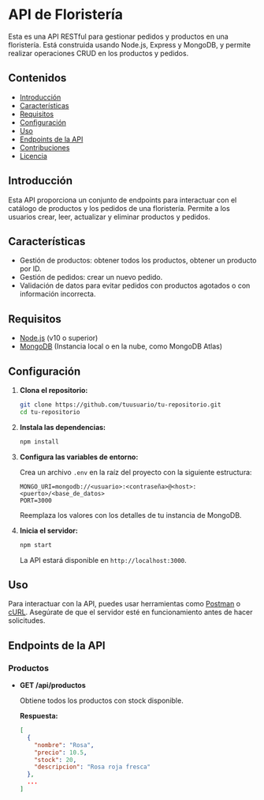 # API de Floristería

Esta es una API RESTful para gestionar pedidos y productos en una floristería. Está construida usando Node.js, Express y MongoDB, y permite realizar operaciones CRUD en los productos y pedidos.

## Contenidos

- [Introducción](#introducción)
- [Características](#características)
- [Requisitos](#requisitos)
- [Configuración](#configuración)
- [Uso](#uso)
- [Endpoints de la API](#endpoints-de-la-api)
- [Contribuciones](#contribuciones)
- [Licencia](#licencia)

## Introducción

Esta API proporciona un conjunto de endpoints para interactuar con el catálogo de productos y los pedidos de una floristería. Permite a los usuarios crear, leer, actualizar y eliminar productos y pedidos.

## Características

- Gestión de productos: obtener todos los productos, obtener un producto por ID.
- Gestión de pedidos: crear un nuevo pedido.
- Validación de datos para evitar pedidos con productos agotados o con información incorrecta.

## Requisitos

- [Node.js](https://nodejs.org/) (v10 o superior)
- [MongoDB](https://www.mongodb.com/) (Instancia local o en la nube, como MongoDB Atlas)

## Configuración

1. **Clona el repositorio:**

    ```bash
    git clone https://github.com/tuusuario/tu-repositorio.git
    cd tu-repositorio
    ```

2. **Instala las dependencias:**

    ```bash
    npm install
    ```

3. **Configura las variables de entorno:**

    Crea un archivo `.env` en la raíz del proyecto con la siguiente estructura:

    ```plaintext
    MONGO_URI=mongodb://<usuario>:<contraseña>@<host>:<puerto>/<base_de_datos>
    PORT=3000
    ```

    Reemplaza los valores con los detalles de tu instancia de MongoDB.

4. **Inicia el servidor:**

    ```bash
    npm start
    ```

    La API estará disponible en `http://localhost:3000`.

## Uso

Para interactuar con la API, puedes usar herramientas como [Postman](https://www.postman.com/) o [cURL](https://curl.se/). Asegúrate de que el servidor esté en funcionamiento antes de hacer solicitudes.

## Endpoints de la API

### Productos

- **GET /api/productos**

  Obtiene todos los productos con stock disponible.

  **Respuesta:**

  ```json
  [
    {
      "nombre": "Rosa",
      "precio": 10.5,
      "stock": 20,
      "descripcion": "Rosa roja fresca"
    },
    ...
  ]
